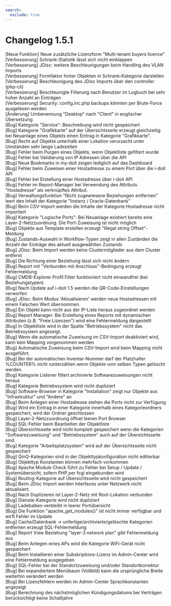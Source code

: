 ```yaml
---
search:
  exclude: true
---
```

# Changelog 1.5.1
<!-- cSpell:disable -->
<!-- markdownlint-disable MD052 -->
[Neue Funktion] Neue zusätzliche Lizenzform "Multi-tenant buyers licence"<br>
[Verbesserung]  Schrank-Statistik lässt sich nicht einklappen<br>
[Verbesserung]  JDisc: weitere Beschleunigungen beim Handling des VLAN Imports<br>
[Verbesserung]  Formfaktor hinter Objekten in Schrank-Kategorie darstellen<br>
[Verbesserung]  Beschleunigung des JDisc Imports über den controller (php-cli)<br>
[Verbesserung]  Beschleunigte Filterung nach Benutzer im Logbuch bei sehr hoher Anzahl an Einträgen<br>
[Verbesserung]  Security: config.inc.php backups könnten per Brute-Force ausgelesen werden<br>
[Änderung]      Umbenennung "Desktop" nach "Client" in englischer Übersetzung<br>
[Bug]           Kategorie "Service": Beschreibung wird nicht gespeichert<br>
[Bug]           Kategorie "Grafikkarte" auf der Übersichtsseite erzeugt gleichzeitig bei Neuanlage eines Objekts einen Eintrag in Kategorie "Grafikkarte".<br>
[Bug]           Recht auf Objekte unterhalb einer Lokation verursacht unter Umständen sehr lange Ladezeiten<br>
[Bug]           Fehler beim Purgen eines Objekts, wenn Objektliste gefiltert wurde<br>
[Bug]           Fehler bei Validierung von IP Adressen über die API<br>
[Bug]           Neue Bookmarks in my-doit zeigen lediglich auf das Dashboard<br>
[Bug]           Fehler beim Zuweisen einer Hostadresse zu einem Port über die i-doit API<br>
[Bug]           Fehler bei Erstellung einer Hostadresse über i-doit API<br>
[Bug]           Fehler im Report-Manager bei Verwendung des Attributs "Hostadresse" als verknüpftes Attribut.<br>
[Bug]           Verwaltungsfunktion "Nicht zugewiesene Beziehungen entfernen" leert den Inhalt der Kategorie "Instanz / Oracle-Datenbank"<br>
[Bug]           Beim CSV-Import werden die Inhalte der Kategorie Hostadresse nicht importiert<br>
[Bug]           Kategorie "Logische Ports": Bei Neuanlage existiert bereits eine Layer-2-Netzzuordnung. Die Port-Zuweisung ist nicht möglich<br>
[Bug]           Objekte aus Template erstellen erzeugt "Illegal string Offset"-Meldung<br>
[Bug]           Zustands-Auswahl in Workflow-Typen zeigt in allen Zuständen die Anzahl der Einträge des aktuell ausgewählten Zustands<br>
[Bug]           JDisc: Beim Import werden keine Clustermitglieder aus dem Cluster entfernt<br>
[Bug]           Die Richtung einer Beziehung lässt sich nicht ändern<br>
[Bug]           Report mit "Verbunden mit Anschluss"-Bedingung erzeugt Fehlermeldung<br>
[Bug]           CMDB-Explorer Profil Filter funktioniert nicht einwandfrei (bei Beziehungstypen)<br>
[Bug]           Nach Update auf i-doit 1.5 werden die QR-Code-Einstellungen verworfen<br>
[Bug]           JDisc: Beim Modus 'Aktualisieren' werden neue Hostadressen mit einem Falschen Wert übernommen.<br>
[Bug]           Ein Objekt kann nicht aus der IP-Liste heraus zugeordnet werden<br>
[Bug]           Report Manager: Bei Erstellung eines Reports mit dynamischen Attributen (z.B. "Freie Lizenzen") wird eine Fehlermeldung dargestellt<br>
[Bug]           In Objektliste wird in der Spalte "Betriebssystem" nicht das Betriebssystem angezeigt.<br>
[Bug]           Wenn die automatische Zuweisung im CSV-Import deaktiviert wird, kann kein Mapping vorgenommen werden<br>
[Bug]           Automatische Zuweisung beim CSV-Import wird beim Mapping nicht ausgeführt.<br>
[Bug]           Bei der automatischen Inventar-Nummer darf der Platzhalter %COUNTER% nicht runterzählen wenn Objekte vom selben Typen gelöscht werden.<br>
[Bug]           Kategorie Listener filtert archivierte Softwarezuweisungen nicht heraus<br>
[Bug]           Kategorie Betriebssystem wird nicht dupliziert<br>
[Bug]           Software-Browser in Kategorie "Installation" zeigt nur Objekte aus "Infrastruktur" und "Andere" an<br>
[Bug]           Beim Anlegen einer Hostadresse stehen die Ports nicht zur Verfügung<br>
[Bug]           Wird ein Eintrag in einer Kategorie innerhalb eines Kategorieordners gespeichert, wird der Ordner geschlossen<br>
[Bug]           Layer-2-Netzzuordnung öffnet leeren Port Browser<br>
[Bug]           SQL-Fehler beim Bearbeiten der Objektliste<br>
[Bug]           Übersichtsseite wird nicht komplett gespeichert wenn die Kategorien "Softwarezuweisung" und "Betriebssystem" auch auf der Übersichtsseite sind.<br>
[Bug]           Kategorie "Arbeitsplatzsystem" wird auf der Übersichtsseite nicht gespeichert<br>
[Bug]           QinQ-Kategorien sind in der Objekttypkonfiguration nicht editierbar<br>
[Bug]           Objekttyp Konstanten können mehrfach vorkommen<br>
[Bug]           Apache Module Check führt zu Fehler bei Setup / Update / Systemübersicht, sofern PHP per fcgi eingebunden wird<br>
[Bug]           Routing-Kategorie auf Übersichtsseite wird nicht gespeichert<br>
[Bug]           Beim JDisc Import werden Interfaces unter Netzwerk nicht aktualisiert.<br>
[Bug]           Nach Duplizieren ist Layer-2-Netz mit Root-Lokation verbunden<br>
[Bug]           Dienste-Kategorie wird nicht dupliziert<br>
[Bug]           Ladebalken verbleibt in leerer Portübersicht<br>
[Bug]           Die Funktion "apache_get_modules()" ist nicht immer verfügbar und wirft Fehler im Update<br>
[Bug]           Cache/Datenbank -> unfertige/archivierte/gelöschte Kategorien entfernen erzeugt SQL-Fehlermeldung<br>
[Bug]           Report View Beziehung "layer-3 network plan" gibt Fehlermeldung aus<br>
[Bug]           Beim Anlegen eines APs wird die Kategorie WiFi-Gerät nicht gespeichert<br>
[Bug]           Beim Installieren einer Subskriptions-Lizenz im Admin-Center wird eine Fehlermeldung ausgegeben<br>
[Bug]           SQL-Fehler bei der Standortzuweisung und/oder Standortkorrektur<br>
[Bug]           Bei expandiertem Menübaum (Vollbild) kann die ursprüngliche Breite weiterhin verändert werden<br>
[Bug]           Bei Lizenzfehlern werden im Admin-Center Sprachkonstanten angezeigt<br>
[Bug]           Berechnung des nächstmöglichen Kündigungsdatums bei Verträgen berücksichtigt keine Schaltjahre<br>
